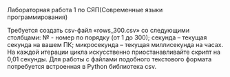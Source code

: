Лабораторная работа 1 по СЯП(Современные языки программирования)

Требуется создать csv-файл «rows_300.csv» со следующими столбцами: № - номер по порядку (от 1 до 300); секунда – 
текущая секунда на вашем ПК; микросекунда – текущая миллисекунда на часах. На каждой итерации цикла искусственно приостанавливайте скрипт на 0,01 секунды.
Для работы с файлами подобного текстового формата потребуется встроенная в Python библиотека csv.
